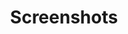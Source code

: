 ---
title: Screenshots
draft: false
slug: screenshots
layout: albums
lang: en
summary: 
  Various screenshots

---